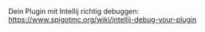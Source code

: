 Dein Plugin mit Intellij richtig debuggen: <https://www.spigotmc.org/wiki/intellij-debug-your-plugin> 
